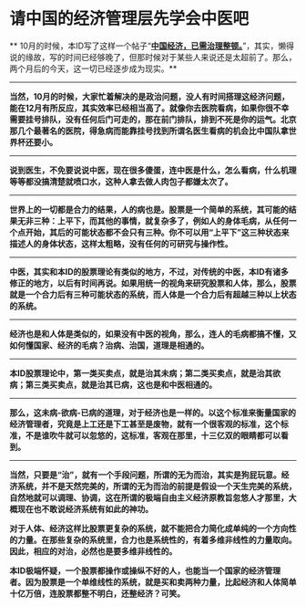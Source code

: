 请中国的经济管理层先学会中医吧
====

			

** 10月的时候，本ID写了这样一个帖子“**[**中国经济，已需治理整顿。**](http://blog.sina.com.cn/s/blog_486e105c01000e1d.html)**”，其实，懒得说的缘故，写的时间已经够晚了，但那时候对于某些人来说还是太超前了。那么，两个月后的今天，这一切已经逐步成为现实。**

** **

**当然，10月的时候，大家忙着解决的是政治问题，没人有时间搭理这经济问题，能在12月有所反应，其实效率已经相当高了。就像你去医院看病，如果你很不幸需要挂号排队，没有任何后门可走的，那在前门排队，排到不死是你的运气。北京那几个最著名的医院，得急病而能靠挂号找到所谓名医生看病的机会比中国队拿世界杯还要小。**

** **

**说到医生，不免要说说中医，现在很多傻蛋，连中医是什么，怎么看病，什么机理等等都没搞清楚就喷口水，这种人拿去做人肉包子都嫌太次了。**

** **

**世界上的一切都是合力的结果，人的病也是。股票是一个简单的系统，其可能的结果无非三种：上平下，而其他的事情，就复杂多了，例如人的身体毛病，从任何一个点开始，其后的可能状态都不会只有三种。你不可以用“上平下”这三种状态来描述人的身体状态，这样太粗略，没有任何的可研究与操作性。**

** **

**中医，其实和本ID的股票理论有类似的地方，不过，对传统的中医，本ID有诸多修正的地方，以后有时间再说。如果用统一的视角来研究股票和人体，那么，股票就是一个合力后有三种可能状态的系统，而人体是一个合力后有超越三种以上状态的系统。**

** **

**经济也是和人体是类似的，如果没有中医的视角，那么，连人的毛病都搞不懂，又如何懂国家、经济的毛病？治病、治国，道理是相通的。**

** **

**本ID股票理论中，第一类买卖点，就是治其未病；第二类买卖点，就是治其欲病；第三类买卖点，就是治其已病，这也是和中医相通的。**

** **

**那么，这未病-欲病-已病的道理，对于经济也是一样的。以这个标准来衡量国家的经济管理者，究竟是上工还是下工甚至是废物，就有一个很客观的标准，这个标准，不是谁吹牛就可以忽悠的，这标准，客观在那里，十三亿双的眼睛都可以看到。**

** **

**当然，只要是“治”，就有一个手段问题，所谓的无为而治，其实是狗屁玩意。经济系统，并不是天然完美的，所谓的无为而治的前提是假设一个天生完美的系统，自然地就可以调理、协调，这在所谓的极端自由主义经济原教旨忽悠人才那里，大概现在也不敢说经济系统有如此的神功。**

**对于人体、经济这样比股票更复杂的系统，就不能把合力简化成单纯的一个方向性的力量。在那些复杂的系统里，合力也是系统性的，有着多维非线性的力量取向。因此，相应的对治，必然也是要多维非线性的。**

**本ID极端怀疑，一个股票都操作或操纵不好的人，也能当一个国家的经济管理者。因为股票是一个单维线性的系统，就是买和卖两种力量，比起经济和人体简单十亿万倍，连股票都整不明白，还整经济？可笑。**
